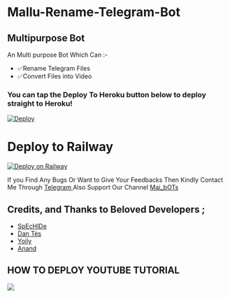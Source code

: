 # Mallu-Rename-Telegram-Bot
## Multipurpose Bot 

An Multi purpose Bot Which Can :-
* ✅Rename Telegram Files 
* ✅Convert Files into Video


### You can tap the Deploy To Heroku button below to deploy straight to Heroku!

[![Deploy](https://www.herokucdn.com/deploy/button.svg)](https://heroku.com/deploy?template=https://github.com/BAGBOY555/Mallu-Rename-Telegram-Bot)
# Deploy to Railway
[![Deploy on Railway](https://railway.app/button.svg)](https://railway.app/new/template?template=https%3A%2F%2Fgithub.com%2FBAGBOY555%2FMallu-Rename-Telegram-Bot&envs=API_HASH%2CAPP_ID%2CBANNED_USERS%2CCHUNK_SIZE%2CTG_BOT_TOKEN%2CUPDATE_CHANNEL%2CWEBHOOK&optionalEnvs=BANNED_USERS&API_HASHDesc=Get+this+value+from+https%3A%2F%2Fmy.telegram.org&APP_IDDesc=Get+this+value+from+https%3A%2F%2Fmy.telegram.org&BANNED_USERSDesc=Id%27s+Of+Users+Which+You+don%27t+Want+To+Use+The+Bot..&CHUNK_SIZEDesc=chunk+size+that+should+be+used+with+requests&TG_BOT_TOKENDesc=Your+bot+token%2C+as+a+string.&UPDATE_CHANNELDesc=For+Force+Subscribe.+Paste+your+channel+Username+%28without+%40%29..+Also+Make+The+Bot+Admin+In+That+Channel%21%21&WEBHOOKDesc=Setting+this+to+ANYTHING+will+enable+webhooks+when+in+env+mode&CHUNK_SIZEDefault=128&WEBHOOKDefault=ANYTHING&referralCode=GXC-6r)

If you Find Any Bugs Or Want to Give Your Feedbacks Then Kindly Contact Me Through [Telegram ](https://telegram.dog/No_OnE_Kn0wS_Me) 
Also Support Our Channel [Mai_bOTs](https://telegram.dog/Mai_bOTs) 

## Credits, and Thanks to Beloved Developers ;

* [SpEcHlDe](https://telegram.dog/SpEcHlDe) 
* [Dan Tès](https://telegram.dog/haskell) 
* [Yoily](https://telegram.dog/YoilyL)
* [Anand](https://telegram.dog/Anandpskerala)

## HOW TO DEPLOY YOUTUBE TUTORIAL

<a href="https://youtu.be/J3vzr20_ix8"><img src="https://img.shields.io/badge/How%20To-Deploy-red.svg?logo=Youtube"></a>
